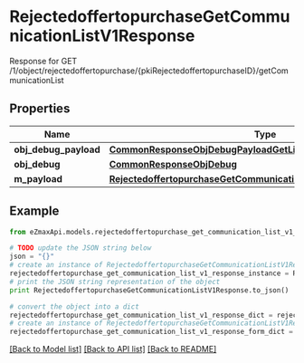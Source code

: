 # RejectedoffertopurchaseGetCommunicationListV1Response

Response for GET /1/object/rejectedoffertopurchase/{pkiRejectedoffertopurchaseID}/getCommunicationList

## Properties

Name | Type | Description | Notes
------------ | ------------- | ------------- | -------------
**obj_debug_payload** | [**CommonResponseObjDebugPayloadGetList**](CommonResponseObjDebugPayloadGetList.md) |  | 
**obj_debug** | [**CommonResponseObjDebug**](CommonResponseObjDebug.md) |  | [optional] 
**m_payload** | [**RejectedoffertopurchaseGetCommunicationListV1ResponseMPayload**](RejectedoffertopurchaseGetCommunicationListV1ResponseMPayload.md) |  | 

## Example

```python
from eZmaxApi.models.rejectedoffertopurchase_get_communication_list_v1_response import RejectedoffertopurchaseGetCommunicationListV1Response

# TODO update the JSON string below
json = "{}"
# create an instance of RejectedoffertopurchaseGetCommunicationListV1Response from a JSON string
rejectedoffertopurchase_get_communication_list_v1_response_instance = RejectedoffertopurchaseGetCommunicationListV1Response.from_json(json)
# print the JSON string representation of the object
print RejectedoffertopurchaseGetCommunicationListV1Response.to_json()

# convert the object into a dict
rejectedoffertopurchase_get_communication_list_v1_response_dict = rejectedoffertopurchase_get_communication_list_v1_response_instance.to_dict()
# create an instance of RejectedoffertopurchaseGetCommunicationListV1Response from a dict
rejectedoffertopurchase_get_communication_list_v1_response_form_dict = rejectedoffertopurchase_get_communication_list_v1_response.from_dict(rejectedoffertopurchase_get_communication_list_v1_response_dict)
```
[[Back to Model list]](../README.md#documentation-for-models) [[Back to API list]](../README.md#documentation-for-api-endpoints) [[Back to README]](../README.md)



